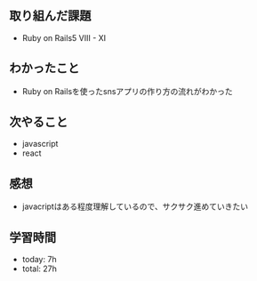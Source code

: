 ## 取り組んだ課題
- Ruby on Rails5 VIII - XI
## わかったこと
 - Ruby on Railsを使ったsnsアプリの作り方の流れがわかった

## 次やること
- javascript
- react
## 感想
 - javacriptはある程度理解しているので、サクサク進めていきたい

## 学習時間    
- today: 7h
- total: 27h
